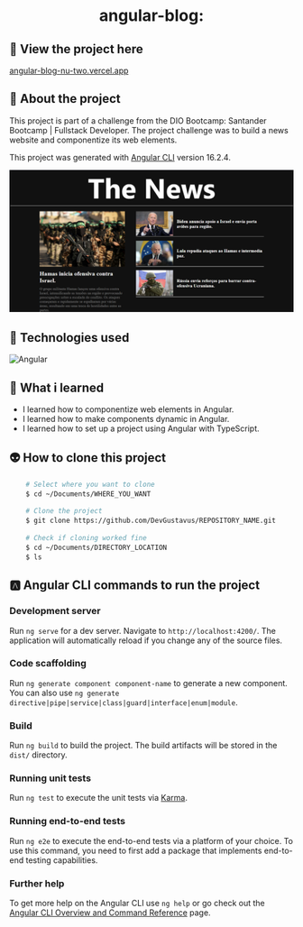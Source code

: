 <h1 align="center">angular-blog:</h1>

## 📲 View the project here
<a href="angular-blog-nu-two.vercel.app">angular-blog-nu-two.vercel.app</a>

## 📖 About the project
This project is part of a challenge from the DIO Bootcamp: Santander Bootcamp | Fullstack Developer. The project challenge was to build a news website and componentize its web elements.

This project was generated with [Angular CLI](https://github.com/angular/angular-cli) version 16.2.4.

<img src="Doc/README_assets/main_page.png">

## 🦾 Technologies used
<div style="display: flex;">
  
<img alt="Angular" src="https://img.shields.io/badge/Angular-DD0031?style=for-the-badge&logo=angular&logoColor=white">

</div>

## 🤔 What i learned
- I learned how to componentize web elements in Angular.
- I learned how to make components dynamic in Angular.
- I learned how to set up a project using Angular with TypeScript.

## 👽 How to clone this project

````bash
    # Select where you want to clone
    $ cd ~/Documents/WHERE_YOU_WANT
````

````bash
    # Clone the project
    $ git clone https://github.com/DevGustavus/REPOSITORY_NAME.git
````

````bash
    # Check if cloning worked fine
    $ cd ~/Documents/DIRECTORY_LOCATION
    $ ls
````

## 🅰️ Angular CLI commands to run the project

### Development server

Run `ng serve` for a dev server. Navigate to `http://localhost:4200/`. The application will automatically reload if you change any of the source files.

### Code scaffolding

Run `ng generate component component-name` to generate a new component. You can also use `ng generate directive|pipe|service|class|guard|interface|enum|module`.

### Build

Run `ng build` to build the project. The build artifacts will be stored in the `dist/` directory.

### Running unit tests

Run `ng test` to execute the unit tests via [Karma](https://karma-runner.github.io).

### Running end-to-end tests

Run `ng e2e` to execute the end-to-end tests via a platform of your choice. To use this command, you need to first add a package that implements end-to-end testing capabilities.

### Further help

To get more help on the Angular CLI use `ng help` or go check out the [Angular CLI Overview and Command Reference](https://angular.io/cli) page.
